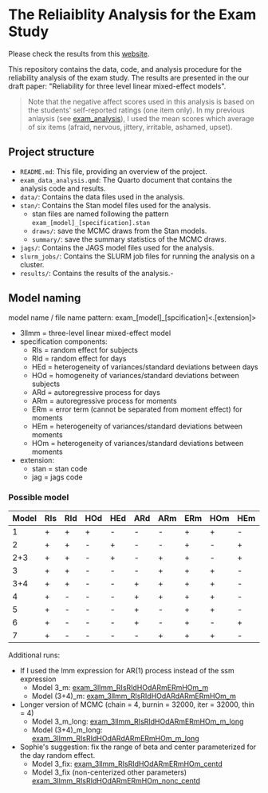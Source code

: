 # The Reliaiblity Analysis for the Exam Study

Please check the results from this [website](https://xup6y3ul6.github.io/exam_study_analysis/).

This repository contains the data, code, and analysis procedure for the reliability analysis of the exam study. The results are presented in the our draft paper: "Reliability for three level linear mixed-effect models".

> Note that the negative affect scores used in this analysis is based on the students' self-reported ratings (one item only). In my previous anlaysis (see [exam_analysis](https://github.com/xup6y3ul6/exam_analysis)), I used the mean scores which average of six items (afraid, nervous, jittery, irritable, ashamed, upset).

## Project structure

- `README.md`: This file, providing an overview of the project.
- `exam_data_analysis.qmd`: The Quarto document that contains the analysis code and results.
- `data/`: Contains the data files used in the analysis.
- `stan/`: Contains the Stan model files used for the analysis.
  - stan files are named following the pattern `exam_[model]_[specification].stan`
  - `draws/`: save the MCMC draws from the Stan models.
  - `summary/`: save the summary statistics of the MCMC draws.
- `jags/`: Contains the JAGS model files used for the analysis.
- `slurm_jobs/`: Contains the SLURM job files for running the analysis on a cluster.
- `results/`: Contains the results of the analysis.- 




## Model naming

model name / file name pattern: exam_[model]_[spcification]<.[extension]>

- 3llmm = three-level linear mixed-effect model
- specification components:
  - RIs = random effect for subjects
  - RId = random effect for days
  - HEd = heterogeneity of variances/standard deviations between days
  - HOd = homogeneity of variances/standard deviations between subjects
  - ARd = autoregressive process for days
  - ARm = autoregressive process for moments
  - ERm = error term (cannot be separated from moment effect) for moments
  - HEm = heterogeneity of variances/standard deviations between moments
  - HOm = heterogeneity of variances/standard deviations between moments
- extension:
  - stan = stan code
  - jag = jags code

### Possible model

 |Model|RIs|RId|HOd|HEd|ARd|ARm|ERm|HOm|HEm|Results                          |
|-----|---|---|---|---|---|---|---|---|---|----------------------------------|
|1    | + | + | + | - | - | - | + | + | - | [exam_3llmm_RIsRIdHOdERmHOm](results/exam_3llmm_RIsRIdHOdERmHOm_nonc_result.html)             |
|2    | + | + | - | + | - | - | + | - | + | [exam_3llmm_RIsRIdHEdERmHEm](results/exam_3llmm_RIsRIdHEdERmHEm_nonc_result.html)             |
| 2+3 | + | + | - | + | - | + | + | - | + | [exam_3llmm_RIsRIdHEdARmERmHEm](results/exam_3llmm_RIsRIdHEdARmERmHEm_nonc_result.html)       |
|3    | + | + | - | - | - | + | + | + | - | [exam_3llmm_RIsRIdHOdARmERmHOm](results/exam_3llmm_RIsRIdHOdARmERmHOm_nonc_result.html)       |
| 3+4 | + | + | - | - | + | + | + | + | - | [exam_3llmm_RIsRIdHOdARdARmERmHOm](results/exam_3llmm_RIsRIdHOdARdARmERmHOm_nonc_result.html) |
|4    | + | - | - | - | + | + | + | + | - | [exam_3llmm_RIsARdARmERmHOm](results/exam_3llmm_RIsARdARmERmHOm_nonc_result.html)             |
|5    | + | - | - | - | + | - | + | + | - | [exam_3llmm_RIsARdERmHOm](results/exam_3llmm_RIsARdERmHOm_nonc_result.html)                   |
|6    | + | - | - | - | + | - | + | - | + | [exam_3llmm_RIsARdERmHEm](results/exam_3llmm_RIsARdERmHEm_nonc_result.html)                   |
|7    | + | - | - | - | - | + | + | + | - | [exam_3llmm_RIsRIdHEdARdARmERmHOm](results/exam_3llmm_RIsRIdHEdARdARmERmHOm_nonc_result.html)                   |


Additional runs:

- If I used the lmm expression for AR(1) process instead of the ssm expression
  - Model 3_m: [exam_3llmm_RIsRIdHOdARmERmHOm_m](results/exam_3llmm_RIsRIdHOdARmERmHOm_nonc_m_result.html)
  - Model (3+4)_m: [exam_3llmm_RIsRIdHOdARdARmERmHOm_m](results/exam_3llmm_RIsRIdHOdARdARmERmHOm_nonc_m_result.html)
- Longer version of MCMC (chain = 4, burnin = 32000, iter = 32000, thin = 4)
  - Model 3_m_long: [exam_3llmm_RIsRIdHOdARmERmHOm_m_long](results/exam_3llmm_RIsRIdHOdARmERmHOm_nonc_m_long_result.html)
  - Model (3+4)_m_long: [exam_3llmm_RIsRIdHOdARdARmERmHOm_m_long](results/exam_3llmm_RIsRIdHOdARdARmERmHOm_nonc_m_long_result.html)
- Sophie's suggestion: fix the range of beta and center parameterized for the day random effect.
  - Model 3_fix: [exam_3llmm_RIsRIdHOdARmERmHOm_centd](results/exam_3llmm_RIsRIdHOdARmERmHOm_centd_result.html)
  - Model 3_fix (non-centerized other parameters) [exam_3llmm_RIsRIdHOdARmERmHOm_nonc_centd](results/exam_3llmm_RIsRIdHOdARmERmHOm_nonc_centd_result.html)
